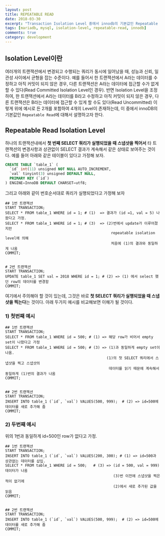 ```yaml
---
layout: post
title: REPEATABLE READ
date: 2018-03-30
excerpt: "Transaction Isolation Level 중에서 innodb의 기본값인 Repeatable read에 대해 알아보자"
tags: [mariadb, mysql, isolation-level, repeatable-read, innodb]
comments: true
category: development
---
```


## Isolation Level이란
여러개의 트랜잭션에서 변경되고 수행되는 쿼리가 동시에 일어났을 때, 성능과 신뢰, 일관성 사이에서 균형을 잡는 수준이다.
예를 들어서 한 트랜잭션에서 A라는 데이터를 수정하고 아직 커밋이 되지 않은 경우, 다른 트랜잭션은 A라는 데이터에 접근할 수가 없게 할 수 있다(Read Committed Isolation Level인 경우).
반면 Isolation Level을 조정하여, 한 트랜잭션에서 A라는 데이터를 B라고 수정하고 아직 커밋이 되지 않은 경우, 다른 트랜잭션은 B라는 데이터에 접근할 수 있게 할 수도 있다(Read Uncommitted)
이렇게 위에 예시로 든 2개를 포함하여 4개의 Level이 존재하는데, 이 중에서 innoDB의 기본값인 `Repeatable Read`에 대해서 설명하고자 한다.

## Repeatable Read Isolation Level
하나의 트랜잭션내에서 **첫 번째 SELECT 쿼리가 실행되었을 때 스냅샷을 찍어서** 타 트랜잭션의 변경사항과 상관없이 SELECT 결과가 계속해서 같은 상태로 보여주는 것이다.
예를 들어 아래와 같은 테이블이 있다고 가정해 보자.

```sql
CREATE TABLE `table_1` (
  `id` int(11) unsigned NOT NULL AUTO_INCREMENT,
  `val` tinyint(3) unsigned DEFAULT NULL,
  PRIMARY KEY (`id`)
) ENGINE=InnoDB DEFAULT CHARSET=utf8;
```

그리고 아래와 같이 번호순서대로 쿼리가 실행되었다고 가정해 보자
```
## 1번 트랜잭션
START TRANSACTION;
SELECT * FROM table_1 WHERE id = 1; # (1)  => 결과가 (id =1, val = 5) 나왔다고 가정.
SELECT * FROM table_1 WHERE id = 1; # (3)  => (2)번에서 update가 이루어졌지만
                                                repeatable isolation level에 의해 
                                                처음에 (1)의 결과와 동일하게 나옴
COMMIT;


# 2번 트랜잭션
START TRANSACTION;
UPDATE table_1 SET val = 2018 WHERE id = 1; # (2) => (1) 에서 select 했던 row의 데이터를 변경함
COMMIT;
```

여기에서 주의해야 할 것이 있는데, 그것은 바로 **첫 SELECT 쿼리가 실행되었을 때 스냅샷을 찍는다**는 것이다. 아래 두가지 예시를 비교해보면 이해가 될 것이다.

### 1) 첫번째 예시

```
## 1번 트랜잭션
START TRANSACTION;
SELECT * FROM table_1 WHERE id = 500; # (1) => 해당 row가 비어서 empty set이 나왔다고 가정
SELECT * FROM table_1 WHERE id = 500; # (3) => (1)과 동일하게 empty set이 나옴.
                                              (1)의 첫 SELECT 쿼리에서 스냅샷을 찍고 스냅샷의
                                               데이터를 읽기 때문에 계속해서 동일하게 (1)번의 결과가 나옴
COMMIT;


## 2번 트랜잭션
START TRANSACTION;
INSERT INTO table_1 (`id`, `val`) VALUES(500, 999);  # (2) => id=500에 데이터를 새로 추가해 줌
COMMIT;
```

### 2) 두번째 예시
위의 1번과 동일하게 id=500인 row가 없다고 가정.
```
## 1번 트랜잭션
START TRANSACTION;
INSERT INTO table_1 (`id`, `val`) VALUES(200, 300); # (1) => id=500과 상관없는 데이터를 삽입.
SELECT * FROM table_1 WHERE id = 500;   # (3) => (id = 500, val = 999) 데이터가 나옴
                                                 (3)번 이전에 스냅샷을 찍은적이 없기에
                                                 (2)에서 새로 추가된 값을 읽음
COMMIT;


## 2번 트랜잭션
START TRANSACTION;
INSERT INTO table_1 (`id`, `val`) VALUES(500, 999);  # (2) => id=500에 데이터를 새로 추가해 줌
COMMIT;
```